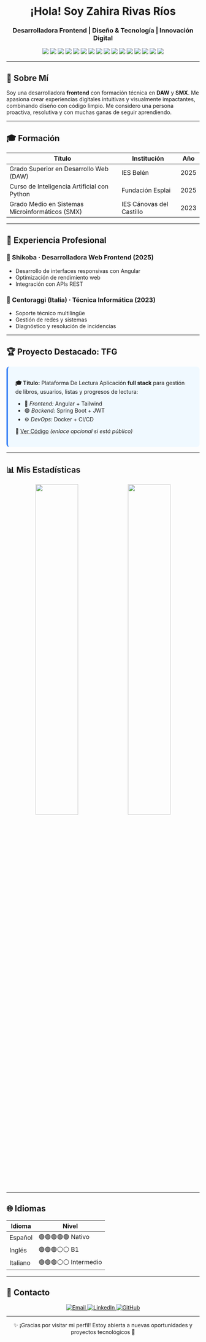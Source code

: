 <h1 align="center">¡Hola! Soy Zahira Rivas Ríos</h1>
<h3 align="center">Desarrolladora Frontend | Diseño & Tecnología | Innovación Digital</h3>

<div align="center" style="margin-bottom: 1rem;">
<div align="center" style="margin-bottom: 1rem;">
<img src="https://img.shields.io/badge/HTML-E34F26?style=flat&logo=html5&logoColor=white" />
<img src="https://img.shields.io/badge/CSS-1572B6?style=flat&logo=css3&logoColor=white" />
<img src="https://img.shields.io/badge/JavaScript-F7DF1E?style=flat&logo=javascript&logoColor=black" />
<img src="https://img.shields.io/badge/Angular-DD0031?style=flat&logo=angular&logoColor=white" />
<img src="https://img.shields.io/badge/Tailwind-38B2AC?style=flat&logo=tailwind-css&logoColor=white" />
<img src="https://img.shields.io/badge/Spring_Boot-6DB33F?style=flat&logo=spring&logoColor=white" />
<img src="https://img.shields.io/badge/MySQL-005C84?style=flat&logo=mysql&logoColor=white" />
<img src="https://img.shields.io/badge/WordPress-21759B?style=flat&logo=wordpress&logoColor=white" />
<img src="https://img.shields.io/badge/PrestaShop-DF0067?style=flat&logo=prestashop&logoColor=white" />
<img src="https://img.shields.io/badge/WooCommerce-96588A?style=flat&logo=woocommerce&logoColor=white" />
<img src="https://img.shields.io/badge/Elementor-92003B?style=flat&logo=elementor&logoColor=white" />
<img src="https://img.shields.io/badge/Plesk-52B1E0?style=flat&logo=plesk&logoColor=white" />
<img src="https://img.shields.io/badge/cPanel-E95420?style=flat&logo=cpanel&logoColor=white" />
<img src="https://img.shields.io/badge/GitHub-181717?style=flat&logo=github&logoColor=white" />
<img src="https://img.shields.io/badge/Figma-F24E1E?style=flat&logo=figma&logoColor=white" />
<img src="https://img.shields.io/badge/Docker-2496ED?style=flat&logo=docker&logoColor=white" />
</div>
</div>

---

## 🌟 Sobre Mí

Soy una desarrolladora **frontend** con formación técnica en **DAW** y **SMX**. Me apasiona crear experiencias digitales intuitivas y visualmente impactantes, combinando diseño con código limpio. Me considero una persona proactiva, resolutiva y con muchas ganas de seguir aprendiendo.

---

## 🎓 Formación

| Título                                | Institución              | Año  |
|---------------------------------------|--------------------------|-------|
| Grado Superior en Desarrollo Web (DAW)| IES Belén                | 2025 |
| Curso de Inteligencia Artificial con Python | Fundación Esplai   | 2025 |
| Grado Medio en Sistemas Microinformáticos (SMX) | IES Cánovas del Castillo | 2023 |

---

## 💼 Experiencia Profesional

### 🏢 Shikoba · Desarrolladora Web Frontend (2025)
- Desarrollo de interfaces responsivas con Angular  
- Optimización de rendimiento web  
- Integración con APIs REST

### 🏢 Centoraggi (Italia) · Técnica Informática (2023)
- Soporte técnico multilingüe  
- Gestión de redes y sistemas  
- Diagnóstico y resolución de incidencias

---

## 🏆 Proyecto Destacado: TFG

<div style="background: #f0f9ff; padding: 1.2rem; border-radius: 8px; border-left: 4px solid #3b82f6;">

**🎓 Título:** Plataforma De Lectura
Aplicación **full stack** para gestión de libros, usuarios, listas y progresos de lectura:

- 🔷 *Frontend:* Angular + Tailwind  
- 🟢 *Backend:* Spring Boot + JWT  
- ⚙️ *DevOps:* Docker + CI/CD  

🔗 [Ver Código]((https://github.com/zrivrio/BookWave-TFG)) *(enlace opcional si está público)*

</div>

---

## 📊 Mis Estadísticas

<div align="center">
  <img width="47%" src="https://github-readme-stats.vercel.app/api?username=zrivrio&show_icons=true&theme=blueberry&hide_border=true" />
  <img width="47%" src="https://github-readme-stats.vercel.app/api/top-langs/?username=zrivrio&layout=compact&theme=blueberry&hide_border=true" />
</div>

---

## 🌐 Idiomas

| Idioma   | Nivel             |
|----------|------------------|
| Español  | 🟢🟢🟢🟢🟢 Nativo      |
| Inglés   | 🟢🟢🟢⚪⚪ B1           |
| Italiano | 🟢🟢🟢⚪⚪ Intermedio    |

---

## 📩 Contacto

<div align="center">
  <a href="mailto:zahira21.rr@gmail.com">
    <img src="https://img.shields.io/badge/Gmail-D14836?style=for-the-badge&logo=gmail&logoColor=white" alt="Email" />
  </a>
  <a href="https://linkedin.com/in/zahira-rivas-rios">
    <img src="https://img.shields.io/badge/LinkedIn-0077B5?style=for-the-badge&logo=linkedin&logoColor=white" alt="LinkedIn" />
  </a>
  <a href="https://github.com/zrivrio">
    <img src="https://img.shields.io/badge/GitHub-100000?style=for-the-badge&logo=github&logoColor=white" alt="GitHub" />
  </a>
</div>

---

<p align="center">
✨ ¡Gracias por visitar mi perfil! Estoy abierta a nuevas oportunidades y proyectos tecnológicos 💙
</p>

